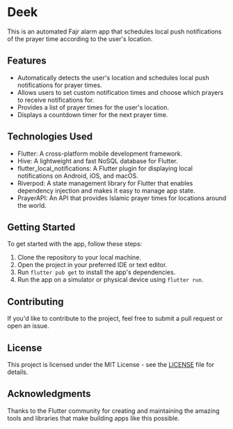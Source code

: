 # Deek

This is an automated Fajr alarm app that schedules local push notifications of the prayer time according to the user's location.

## Features

- Automatically detects the user's location and schedules local push notifications for prayer times.
- Allows users to set custom notification times and choose which prayers to receive notifications for.
- Provides a list of prayer times for the user's location.
- Displays a countdown timer for the next prayer time.

## Technologies Used

- Flutter:  A cross-platform mobile development framework.
- Hive: A lightweight and fast NoSQL database for Flutter.
- flutter_local_notifications: A Flutter plugin for displaying local notifications on Android, iOS, and macOS.
- Riverpod: A state management library for Flutter that enables dependency injection and makes it easy to manage app state.
- PrayerAPI: An API that provides Islamic prayer times for locations around the world.

## Getting Started

To get started with the app, follow these steps:

1. Clone the repository to your local machine.
2. Open the project in your preferred IDE or text editor.
3. Run `flutter pub get` to install the app's dependencies.
4. Run the app on a simulator or physical device using `flutter run`.

## Contributing

If you'd like to contribute to the project, feel free to submit a pull request or open an issue.

## License

This project is licensed under the MIT License - see the [LICENSE](LICENSE) file for details.

## Acknowledgments

Thanks to the Flutter community for creating and maintaining the amazing tools and libraries that make building apps like this possible.
